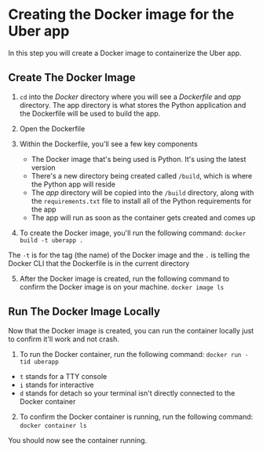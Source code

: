 # Creating the Docker image for the Uber app

In this step you will create a Docker image to containerize the Uber app.

## Create The Docker Image

1. `cd` into the *Docker* directory where you will see a *Dockerfile* and *app* directory. The app directory is what stores the Python application and the Dockerfile will be used to build the app.

2. Open the Dockerfile

3. Within the Dockerfile, you'll see a few key components
   - The Docker image that's being used is Python. It's using the latest version
   - There's a new directory being created called `/build`, which is where the Python app will reside
   - The *app* directory will be copied into the `/build` directory, along with the `requirements.txt` file to install all of the Python requirements for the app
   - The app will run as soon as the container gets created and comes up

4. To create the Docker image, you'll run the following command:
`docker build -t uberapp .`

The `-t` is for the tag (the name) of the Docker image and the `.` is telling the Docker CLI that the Dockerfile is in the current directory

5. After the Docker image is created, run the following command to confirm the Docker image is on your machine.
`docker image ls`

## Run The Docker Image Locally

Now that the Docker image is created, you can run the container locally just to confirm it'll work and not crash.

1. To run the Docker container, run the following command:
`docker run -tid uberapp`

- `t` stands for a TTY console
- `i` stands for interactive
- `d` stands for detach so your terminal isn't directly connected to the Docker container

2. To confirm the Docker container is running, run the following command:
`docker container ls`

You should now see the container running.
